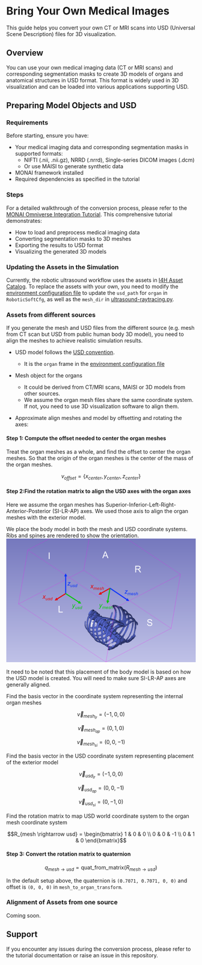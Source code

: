 # Bring Your Own Medical Images

This guide helps you convert your own CT or MRI scans into USD (Universal Scene Description) files for 3D visualization.

## Overview
You can use your own medical imaging data (CT or MRI scans) and corresponding segmentation masks to create 3D models of organs and anatomical structures in USD format. This format is widely used in 3D visualization and can be loaded into various applications supporting USD.

## Preparing Model Objects and USD

### Requirements
Before starting, ensure you have:
- Your medical imaging data and corresponding segmentation masks in supported formats:
  - NIFTI (.nii, .nii.gz), NRRD (.nrrd), Single-series DICOM images (.dcm)
  - Or use MAISI to generate synthetic data
- MONAI framework installed
- Required dependencies as specified in the tutorial

### Steps
For a detailed walkthrough of the conversion process, please refer to the [MONAI Omniverse Integration Tutorial](https://github.com/Project-MONAI/tutorials/blob/main/modules/omniverse/omniverse_integration.ipynb). This comprehensive tutorial demonstrates:

- How to load and preprocess medical imaging data
- Converting segmentation masks to 3D meshes
- Exporting the results to USD format
- Visualizing the generated 3D models

### Updating the Assets in the Simulation

Currently, the robotic ultrasound workflow uses the assets in [I4H Asset Catalog](https://github.com/isaac-for-healthcare/i4h-asset-catalog). To replace the assets with your own, you need to modify the [environment configuration file](../../../workflows/robotic_ultrasound/scripts/simulation/exts/robotic_us_ext/robotic_us_ext/tasks/ultrasound/approach/config/franka/franka_manager_rl_env_cfg.py) to update the `usd_path` for `organ` in `RoboticSoftCfg`, as well as the `mesh_dir` in [ultrasound-raytracing.py](../../../workflows/robotic_ultrasound/scripts/simulation/examples/ultrasound-raytracing.py).

### Assets from different sources

If you generate the mesh and USD files from the different source (e.g. mesh from CT scan but USD from public human body 3D model), you need to align the meshes to achieve realistic simulation results.

- USD model follows the [USD convention](https://docs.omniverse.nvidia.com/isaacsim/latest/reference_conventions.html#usd-axes).
  - It is the `organ` frame in the [environment configuration file](../../../workflows/robotic_ultrasound/scripts/simulation/exts/robotic_us_ext/robotic_us_ext/tasks/ultrasound/approach/config/franka/franka_manager_rl_env_cfg.py)

- Mesh object for the organs
  - It could be derived from CT/MRI scans, MAISI or 3D models from other sources.
  - We assume the organ mesh files share the same coordinate system. If not, you need to use 3D visualization software to align them.

- Approximate align meshes and model by offsetting and rotating the axes:

#### Step 1: Compute the offset needed to center the organ meshes

Treat the organ meshes as a whole, and find the offset to center the organ meshes. So that the origin of the organ meshes is the center of the mass of the organ meshes.

```math
v_{offset} = \{x_{center}, y_{center}, z_{center}\}
```

#### Step 2:Find the rotation matrix to align the USD axes with the organ axes
Here we assume the organ meshes has Superior-Inferior-Left-Right-Anterior-Posterior (SI-LR-AP) axes. We used those axis to align the organ meshes with the exterior model.

We place the body model in both the mesh and USD coordinate systems. Ribs and spines are rendered to show the orientation.
![image](./transformation.png)

It need to be noted that this placement of the body model is based on how the USD model is created. You will need to make sure SI-LR-AP axes are generally aligned.


Find the basis vector in the coordinate system representing the internal organ meshes
```math
\vec{v}_{mesh_{lr}} = (-1, 0, 0)
```
```math
\vec{v}_{mesh_{ap}} = (0, 1, 0)
```
```math
\vec{v}_{mesh_{si}} = (0, 0, -1)
```

Find the basis vector in the USD coordinate system representing placement of the exterior model
```math
\vec{v}_{usd_{lr}} = (-1, 0, 0)
```
```math
\vec{v}_{usd_{ap}} = (0, 0, -1)
```
```math
\vec{v}_{usd_{si}} = (0, -1, 0)
```

Find the rotation matrix to map USD world coordinate system to the organ mesh coordinate system
```math
R_{mesh \rightarrow usd} = \begin{bmatrix}
1 & 0 & 0 \\
0 & 0 & -1 \\
0 & 1 & 0
\end{bmatrix}
```

#### Step 3: Convert the rotation matrix to quaternion


```math
q_{mesh \rightarrow usd} = \text{quat\_from\_matrix}(R_{mesh \rightarrow usd})
```
In the default setup above, the quaternion is `(0.7071, 0.7071, 0, 0)` and offset is `(0, 0, 0)` in `mesh_to_organ_transform`.


### Alignment of Assets from one source

Coming soon.

## Support
If you encounter any issues during the conversion process, please refer to the tutorial documentation or raise an issue in this repository.
